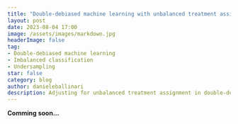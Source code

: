 ```yaml
---
title: "Double-debiased machine learning with unbalanced treatment assignment"
layout: post
date: 2023-08-04 17:00
image: /assets/images/markdown.jpg
headerImage: false
tag:
- Double-debiased machine learning
- Imbalanced classification
- Undersampling
star: false
category: blog
author: danieleballinari
description: Adjusting for unbalanced treatment assignment in double-debiased machine learning
---
```


**Comming soon...**